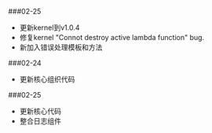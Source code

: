 ###02-25
* 更新kernel到v1.0.4
* 修复kernel "Connot destroy active lambda function" bug.
* 新加入错误处理模板和方法

###02-24
* 更新核心组织代码

###02-25
* 更新核心代码
* 整合日志组件